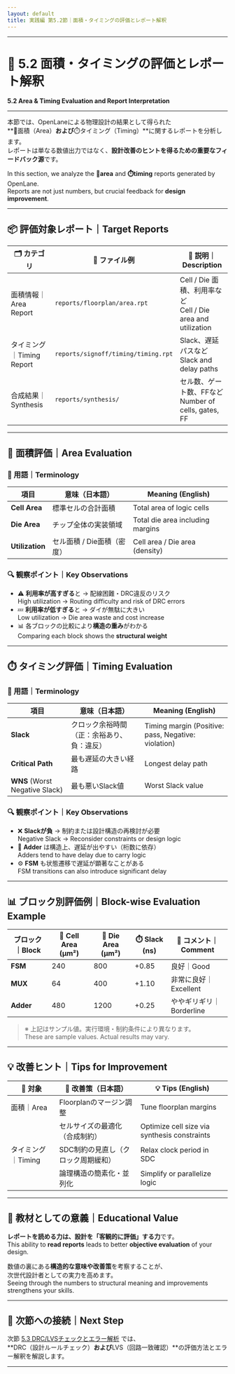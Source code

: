 ```yaml
---
layout: default
title: 実践編 第5.2節｜面積・タイミングの評価とレポート解釈
---
```


---

# 🧪 5.2 面積・タイミングの評価とレポート解釈  
**5.2 Area & Timing Evaluation and Report Interpretation**

---

本節では、OpenLaneによる物理設計の結果として得られた  
**📐面積（Area）**および**⏱️タイミング（Timing）**に関するレポートを分析します。  
レポートは単なる数値出力ではなく、**設計改善のヒントを得るための重要なフィードバック源**です。

In this section, we analyze the **📐area** and **⏱️timing** reports generated by OpenLane.  
Reports are not just numbers, but crucial feedback for **design improvement**.

---

## 📦 評価対象レポート｜Target Reports

| 🗂️ **カテゴリ** | 📁 **ファイル例** | 📝 **説明｜Description** |
|-----------------|-------------------|--------------------------|
| 面積情報｜Area Report | `reports/floorplan/area.rpt` | Cell / Die 面積、利用率など<br>Cell / Die area and utilization |
| タイミング｜Timing Report | `reports/signoff/timing/timing.rpt` | Slack、遅延パスなど<br>Slack and delay paths |
| 合成結果｜Synthesis | `reports/synthesis/` | セル数、ゲート数、FFなど<br>Number of cells, gates, FF |

---

## 📐 面積評価｜Area Evaluation

### 📖 用語｜Terminology

| **項目** | **意味（日本語）** | **Meaning (English)** |
|----------|--------------------|------------------------|
| **Cell Area** | 標準セルの合計面積 | Total area of logic cells |
| **Die Area**  | チップ全体の実装領域 | Total die area including margins |
| **Utilization** | セル面積 / Die面積（密度） | Cell area / Die area (density) |

### 🔍 観察ポイント｜Key Observations

- ⚠️ **利用率が高すぎる**と → 配線困難・DRC違反のリスク  
  High utilization → Routing difficulty and risk of DRC errors  
- 💤 **利用率が低すぎる**と → ダイが無駄に大きい  
  Low utilization → Die area waste and cost increase  
- 📊 各ブロックの比較により**構造の重み**がわかる  
  Comparing each block shows the **structural weight**

---

## ⏱️ タイミング評価｜Timing Evaluation

### 📖 用語｜Terminology

| **項目** | **意味（日本語）** | **Meaning (English)** |
|----------|--------------------|------------------------|
| **Slack** | クロック余裕時間（正：余裕あり、負：違反） | Timing margin (Positive: pass, Negative: violation) |
| **Critical Path** | 最も遅延の大きい経路 | Longest delay path |
| **WNS** (Worst Negative Slack) | 最も悪いSlack値 | Worst Slack value |

### 🔍 観察ポイント｜Key Observations

- ❌ **Slackが負** → 制約または設計構造の再検討が必要  
  Negative Slack → Reconsider constraints or design logic  
- 🧮 **Adder** は構造上、遅延が出やすい（桁数に依存）  
  Adders tend to have delay due to carry logic  
- ⚙️ **FSM** も状態遷移で遅延が顕著なことがある  
  FSM transitions can also introduce significant delay

---

## 📊 ブロック別評価例｜Block-wise Evaluation Example

| **ブロック｜Block** | 🧱 **Cell Area** (µm²) | 🧱 **Die Area** (µm²) | ⏱️ **Slack** (ns) | 📝 **コメント｜Comment** |
|---------------------|-------------------------|------------------------|--------------------|--------------------------|
| **FSM**             | 240                     | 800                    | +0.85              | 良好｜Good               |
| **MUX**             | 64                      | 400                    | +1.10              | 非常に良好｜Excellent    |
| **Adder**           | 480                     | 1200                   | +0.25              | ややギリギリ｜Borderline |

> ※ 上記はサンプル値。実行環境・制約条件により異なります。  
> These are sample values. Actual results may vary.

---

## 💡 改善ヒント｜Tips for Improvement

| 🎯 **対象** | 🔧 **改善策（日本語）** | 💡 **Tips (English)** |
|------------|--------------------------|------------------------|
| 面積｜Area | Floorplanのマージン調整 | Tune floorplan margins |
|            | セルサイズの最適化（合成制約） | Optimize cell size via synthesis constraints |
| タイミング｜Timing | SDC制約の見直し（クロック周期緩和） | Relax clock period in SDC |
|            | 論理構造の簡素化・並列化 | Simplify or parallelize logic |

---

## 📘 教材としての意義｜Educational Value

**レポートを読める力は、設計を「客観的に評価」する力**です。  
This ability to **read reports** leads to better **objective evaluation** of your design.

数値の裏にある**構造的な意味や改善策**を考察することが、  
次世代設計者としての実力を高めます。  
Seeing through the numbers to structural meaning and improvements strengthens your skills.

---

## 🔗 次節への接続｜Next Step

次節 [5.3 DRC/LVSチェックとエラー解析](5.3_drc_and_lvs_check.md) では、  
**DRC（設計ルールチェック）**および**LVS（回路一致確認）**の評価方法とエラー解釈を解説します。

---
